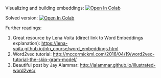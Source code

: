 ﻿Visualizing and building embeddings:
[![Open In Colab](https://colab.research.google.com/assets/colab-badge.svg)](https://colab.research.google.com/github/girafe-ai/natural-language-processing/blob/22s_made/week01_word_embeddings/practice_word_embeddings.ipynb)

Solved version:
[![Open In Colab](https://colab.research.google.com/assets/colab-badge.svg)](natural-language-processing/blob/22s_made/week01_word_embeddings/practice_word_embeddings_solved.ipynb)

Further readings:

1. Great resource by Lena Voita (direct link to Word Embeddings explanation):
   https://lena-voita.github.io/nlp_course/word_embeddings.html
2. Word2vec tutorial:
   http://mccormickml.com/2016/04/19/word2vec-tutorial-the-skip-gram-model/
3. Beautiful post by Jay Alammar:
   http://jalammar.github.io/illustrated-word2vec/
